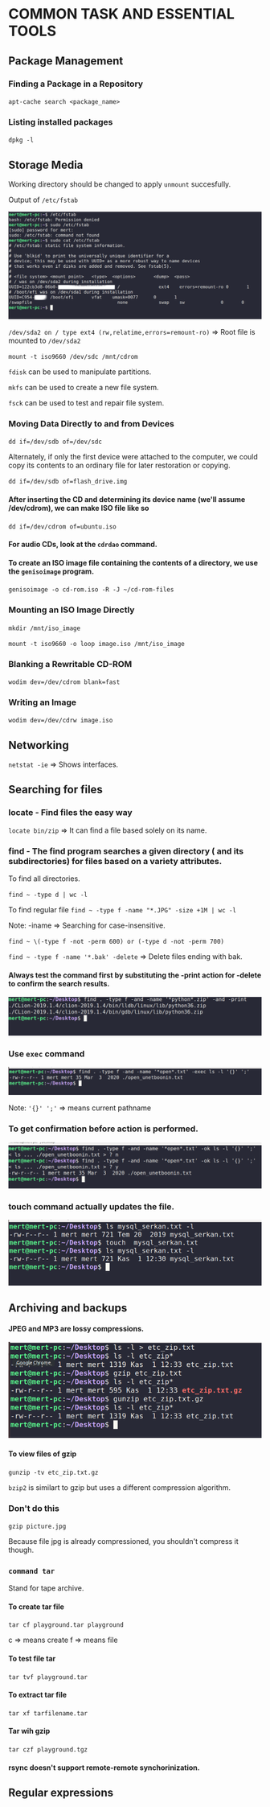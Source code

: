 # COMMON TASK AND ESSENTIAL TOOLS

## Package Management

### Finding a Package in a Repository

``apt-cache search <package_name>``

### Listing installed packages

``dpkg -l``

## Storage Media

Working directory should be changed to apply ``unmount`` succesfully.

Output of ``/etc/fstab``

![](images/fstab.png)

``/dev/sda2 on / type ext4 (rw,relatime,errors=remount-ro)``
=> Root file is mounted to ``/dev/sda2``

``mount -t iso9660 /dev/sdc /mnt/cdrom``

``fdisk`` can be used to manipulate partitions.

``mkfs`` can be used to create a new file system.

``fsck`` can be used to test and repair file system.

### Moving Data Directly to and from Devices

``dd if=/dev/sdb of=/dev/sdc``

Alternately, if only the first device were attached to the computer, we could copy its contents to an ordinary file for later restoration or copying.

``dd if=/dev/sdb of=flash_drive.img``

#### After inserting the CD and determining its device name (we'll assume /dev/cdrom), we can make ISO file like so

``dd if=/dev/cdrom of=ubuntu.iso``

#### For audio CDs, look at the ``cdrdao`` command.

#### To create an ISO image file containing the contents of a directory, we use the ``genisoimage`` program.

``genisoimage -o cd-rom.iso -R -J ~/cd-rom-files``

### Mounting an ISO Image Directly

``mkdir /mnt/iso_image``

``mount -t iso9660 -o loop image.iso /mnt/iso_image``

### Blanking a Rewritable CD-ROM

``wodim dev=/dev/cdrom blank=fast``

### Writing an Image

``wodim dev=/dev/cdrw image.iso``

## Networking

``netstat -ie`` => Shows interfaces.

## Searching for files

### locate - Find files the easy way
``locate bin/zip`` => It can find a file based solely on its name.

### find - The find program searches a given directory ( and its subdirectories) for files based on a variety attributes.

To find all directories.

``find ~ -type d | wc -l``

To find regular file 
``find ~ -type f -name "*.JPG" -size +1M | wc -l``

Note: -iname => Searching for case-insensitive.

``find ~ \(-type f -not -perm 600) or (-type d -not -perm 700) ``

``find ~ -type f -name '*.bak' -delete`` => Delete files ending with bak.

#### Always test the command first by substituting the -print action for -delete to confirm the search results.

![find with parameters](images/find.png)

### Use ``exec`` command

![find_exec](images/find_exec.png)

Note:
``'{}' ';'`` => means current pathname

### To get confirmation before action is performed.

![get_confirmation](images/get_confirmation.png)

### touch command actually updates the file.

![touch](images/touch.png)

## Archiving and backups

#### JPEG and MP3 are lossy compressions.

![](images/file_gzip_gunzip.png)

#### To view files of gzip

``gunzip -tv etc_zip.txt.gz``

``bzip2`` is similart to gzip but uses a different compression algorithm.

### Don't do this
``gzip picture.jpg``

Because file jpg is already compressioned, you shouldn't compress it though.

### ``command tar``

Stand for tape archive.

#### To create tar file
``tar cf playground.tar playground``

c => means create
f => means file

#### To test file tar
``tar tvf playground.tar``

#### To extract tar file

``tar xf tarfilename.tar``

#### Tar wih gzip

``tar czf playground.tgz``

#### rsync doesn't support remote-remote synchorinization. 

## Regular expressions













